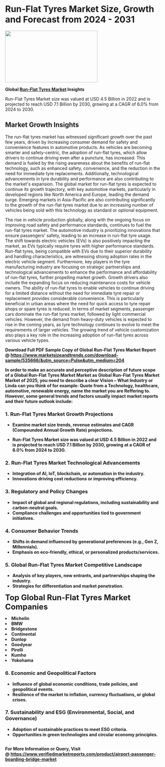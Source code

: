 <H1>Run-Flat Tyres Market Size, Growth and Forecast from 2024 - 2031</H1><img class="aligncenter size-medium wp-image-584254" src="https://thirdeyenews.in/wp-content/uploads/2024/09/Global-Market-Research-300x168.jpeg" alt="" width="300" height="168" /><p><strong>Global&nbsp;<a href="https://www.marketsizeandtrends.com/download-sample/535666/&amp;utm_source=Pulse&amp;utm_medium=204">Run-Flat Tyres Market</a> Insights</strong></p><p>Run-Flat Tyres Market size was valued at USD 4.5 Billion in 2022 and is projected to reach USD 7.1 Billion by 2030, growing at a CAGR of 6.0% from 2024 to 2030.</p><p><h2>Market Growth Insights</h2> <p>The run-flat tyres market has witnessed significant growth over the past few years, driven by increasing consumer demand for safety and convenience features in automotive products. As vehicles are becoming smarter and safety-centric, the adoption of run-flat tyres, which allow drivers to continue driving even after a puncture, has increased. This demand is fueled by the rising awareness about the benefits of run-flat technology, such as enhanced safety, convenience, and the reduction in the need for immediate tyre replacements. Additionally, technological advancements in tyre durability and performance are also contributing to the market's expansion. The global market for run-flat tyres is expected to continue its growth trajectory, with key automotive markets, particularly in developed regions like North America and Europe, leading the demand surge. Emerging markets in Asia-Pacific are also contributing significantly to the growth of the run-flat tyres market due to an increasing number of vehicles being sold with this technology as standard or optional equipment.</p> <p><strong></strong></p> <p>The rise in vehicle production globally, along with the ongoing focus on improving road safety and performance standards, continues to fuel the run-flat tyres market. The automotive industry is prioritizing innovations that ensure passengers' safety, leading to an increase in run-flat tyre usage. The shift towards electric vehicles (EVs) is also positively impacting the market, as EVs typically require tyres with higher performance standards. Run-flat tyres, being compatible with EVs due to their superior durability and handling characteristics, are witnessing strong adoption rates in the electric vehicle segment. Furthermore, key players in the tyre manufacturing industry are focusing on strategic partnerships and technological advancements to enhance the performance and affordability of run-flat tyres, further propelling market growth. Growth drivers also include the expanding focus on reducing maintenance costs for vehicle owners. The ability of run-flat tyres to enable vehicles to continue driving for a limited distance without the need for immediate tyre repair or replacement provides considerable convenience. This is particularly beneficial in urban areas where the need for quick access to tyre repair shops or spare tyres is reduced. In terms of market segments, passenger cars dominate the run-flat tyres market, followed by light commercial vehicles. However, the demand from heavy-duty vehicles is expected to rise in the coming years, as tyre technology continues to evolve to meet the requirements of larger vehicles. The growing trend of vehicle customization also plays a key role in the increasing adoption of run-flat tyres across various vehicle types. <p><strong></p><p><span class=""><strong>Download Full PDF Sample Copy of Global Run-Flat Tyres Market Report</strong> @ <a href="https://www.marketsizeandtrends.com/download-sample/535666/&amp;utm_source=Pulse&amp;utm_medium=204" target="_blank">https://www.marketsizeandtrends.com/download-sample/535666/&amp;utm_source=Pulse&amp;utm_medium=204</a></span></p><p>In order to make an accurate and perceptive description of future scope of a Global&nbsp;Run-Flat Tyres Market Market as Global&nbsp;Run-Flat Tyres Market Market of 2025, you need to describe a clear Vision &ndash; What Industry or Linda can you think of for example: Quote from a Technology, healthcare, automotive, renewable energy, name the market you are Reffering to. However, some general trends and factors usually impact market reports and their future outlook include:</p><h3>1.&nbsp;<strong>Run-Flat Tyres Market Growth Projections</strong></h3><ul><li>Examine market size trends, revenue estimates and CAGR (Compounded Annual Growth Rate) projections.</li><li><p>Run-Flat Tyres Market size was valued at USD 4.5 Billion in 2022 and is projected to reach USD 7.1 Billion by 2030, growing at a CAGR of 6.0% from 2024 to 2030.</p></li></ul><h3>2.&nbsp;<strong>Run-Flat Tyres Market Technological Advancements</strong></h3><ul><li>Integration of AI, IoT, blockchain, or automation in the industry.</li><li>Innovations driving cost reductions or improving efficiency.</li></ul><h3>3.&nbsp;<strong>Regulatory and Policy Changes</strong></h3><ul><li>Impact of global and regional regulations, including sustainability and carbon-neutral goals.</li><li>Compliance challenges and opportunities tied to government initiatives.</li></ul><h3>4.&nbsp;<strong>Consumer Behavior Trends</strong></h3><ul><li>Shifts in demand influenced by generational preferences (e.g., Gen Z, Millennials).</li><li>Emphasis on eco-friendly, ethical, or personalized products/services.</li></ul><h3>5.&nbsp;<strong>Global Run-Flat Tyres Market Competitive Landscape</strong></h3><ul><li>Analysis of key players, new entrants, and partnerships shaping the industry.</li><li>Strategies for differentiation and market penetration.</li></ul><p data-pm-slice="1 1 []"><span style="color: inherit; font-family: inherit; font-size: 25px;">Top Global Run-Flat Tyres Market Companies</span></p><div class="" data-test-id=""><p><li>Michelin</li><li> BMW</li><li> Bridgestone</li><li> Continental</li><li> Dunlop</li><li> Goodyear</li><li> Pirelli</li><li> Kumho</li><li> Yokohama</li></p></div><h3>6.&nbsp;<strong>Economic and Geopolitical Factors</strong></h3><ul><li>Influence of global economic conditions, trade policies, and geopolitical events.</li><li>Resilience of the market to inflation, currency fluctuations, or global crises.</li></ul><h3>7.&nbsp;<strong>Sustainability and ESG (Environmental, Social, and Governance)</strong></h3><ul><li>Adoption of sustainable practices to meet ESG criteria.</li><li>Opportunities in green technologies and circular economy principles.</li></ul><h2><strong style="font-size: 14px;">For More Information or Query, Visit @&nbsp;</strong><a style="background-color: #ffffff; font-size: 14px;" href="https://www.marketsizeandtrends.com/report/run-flat-tyres-market/" target="_blank">https://www.verifiedmarketreports.com/product/airport-passenger-boarding-bridge-market</a></h2>
